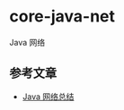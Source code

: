 # core-java-net
Java 网络

## 参考文章

- [Java 网络总结](https://www.cnblogs.com/swordfall/p/10781281.html)


